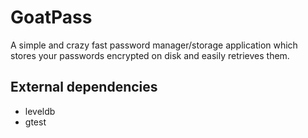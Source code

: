 # GoatPass

A simple and crazy fast password manager/storage application which stores your passwords encrypted on disk and easily retrieves them.


## External dependencies
- leveldb
- gtest